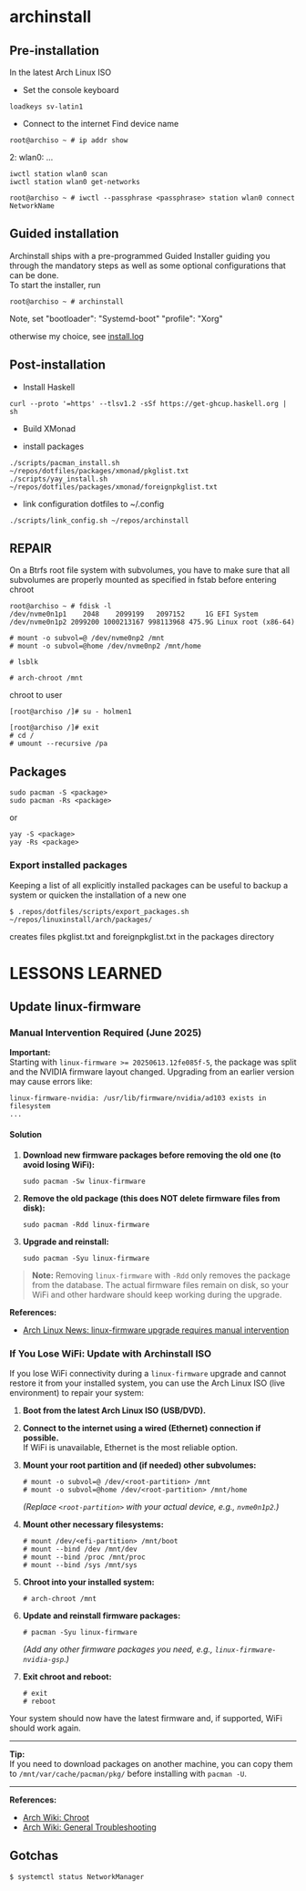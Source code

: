# archinstall
## Pre-installation
In the latest Arch Linux ISO

* Set the console keyboard
```
loadkeys sv-latin1
```
* Connect to the internet
Find device name
```
root@archiso ~ # ip addr show
```
2: wlan0: ...
```
iwctl station wlan0 scan
iwctl station wlan0 get-networks
```

```
root@archiso ~ # iwctl --passphrase <passphrase> station wlan0 connect NetworkName
```
## Guided installation
Archinstall ships with a pre-programmed Guided Installer guiding you through the mandatory steps as well as some optional configurations that can be done.   
To start the installer, run
```
root@archiso ~ # archinstall
```

Note, set 
"bootloader": "Systemd-boot" 
"profile":    "Xorg"

otherwise my choice, see [install.log](../log/install.log)  


## Post-installation

* Install Haskell
```
curl --proto '=https' --tlsv1.2 -sSf https://get-ghcup.haskell.org | sh
```

* Build XMonad



* install packages
```
./scripts/pacman_install.sh ~/repos/dotfiles/packages/xmonad/pkglist.txt
./scripts/yay_install.sh ~/repos/dotfiles/packages/xmonad/foreignpkglist.txt
```
* link configuration dotfiles to ~/.config

```
./scripts/link_config.sh ~/repos/archinstall
```


## REPAIR
On a Btrfs root file system with subvolumes, you have to make sure that all subvolumes are properly mounted
as specified in fstab before entering chroot

```
root@archiso ~ # fdisk -l
/dev/nvme0n1p1    2048    2099199   2097152     1G EFI System
/dev/nvme0n1p2 2099200 1000213167 998113968 475.9G Linux root (x86-64)
```

```
# mount -o subvol=@ /dev/nvme0np2 /mnt
# mount -o subvol=@home /dev/nvme0np2 /mnt/home
```

```
# lsblk 
```

```
# arch-chroot /mnt
```

chroot to user
```
[root@archiso /]# su - holmen1
```


```
[root@archiso /]# exit
# cd /
# umount --recursive /pa
```


## Packages

```
sudo pacman -S <package>
sudo pacman -Rs <package>
```
or
```
yay -S <package>
yay -Rs <package>
```


### Export installed packages
Keeping a list of all explicitly installed packages can be useful to backup a system or quicken the installation of a new one
```
$ .repos/dotfiles/scripts/export_packages.sh ~/repos/linuxinstall/arch/packages/
```
creates files pkglist.txt and foreignpkglist.txt in the packages directory


# LESSONS LEARNED

## Update linux-firmware
### Manual Intervention Required (June 2025)

**Important:**  
Starting with `linux-firmware >= 20250613.12fe085f-5`, the package was split and the NVIDIA firmware layout changed. Upgrading from an earlier version may cause errors like:

```
linux-firmware-nvidia: /usr/lib/firmware/nvidia/ad103 exists in filesystem
...
```

#### Solution

1. **Download new firmware packages before removing the old one (to avoid losing WiFi):**
    ```
    sudo pacman -Sw linux-firmware
    ```

2. **Remove the old package (this does NOT delete firmware files from disk):**
    ```
    sudo pacman -Rdd linux-firmware
    ```

3. **Upgrade and reinstall:**
    ```
    sudo pacman -Syu linux-firmware
    ```

> **Note:** Removing `linux-firmware` with `-Rdd` only removes the package from the database. The actual firmware files remain on disk, so your WiFi and other hardware should keep working during the upgrade.

**References:**  
- [Arch Linux News: linux-firmware upgrade requires manual intervention](https://archlinux.org/news/linux-firmware-20250613-12fe085f-5-upgrade-requires-manual-intervention/)

### If You Lose WiFi: Update with Archinstall ISO

If you lose WiFi connectivity during a `linux-firmware` upgrade and cannot restore it from your installed system, you can use the Arch Linux ISO (live environment) to repair your system:

1. **Boot from the latest Arch Linux ISO (USB/DVD).**

2. **Connect to the internet using a wired (Ethernet) connection if possible.**  
   If WiFi is unavailable, Ethernet is the most reliable option.

3. **Mount your root partition and (if needed) other subvolumes:**
    ```
    # mount -o subvol=@ /dev/<root-partition> /mnt
    # mount -o subvol=@home /dev/<root-partition> /mnt/home
    ```
    *(Replace `<root-partition>` with your actual device, e.g., `nvme0n1p2`.)*

4. **Mount other necessary filesystems:**
    ```
    # mount /dev/<efi-partition> /mnt/boot
    # mount --bind /dev /mnt/dev
    # mount --bind /proc /mnt/proc
    # mount --bind /sys /mnt/sys
    ```

5. **Chroot into your installed system:**
    ```
    # arch-chroot /mnt
    ```

6. **Update and reinstall firmware packages:**
    ```
    # pacman -Syu linux-firmware
    ```
    *(Add any other firmware packages you need, e.g., `linux-firmware-nvidia-gsp`.)*

7. **Exit chroot and reboot:**
    ```
    # exit
    # reboot
    ```

Your system should now have the latest firmware and, if supported, WiFi should work again.

---

**Tip:**  
If you need to download packages on another machine, you can copy them to `/mnt/var/cache/pacman/pkg/` before installing with `pacman -U`.

---

**References:**  
- [Arch Wiki: Chroot](https://wiki.archlinux.org/title/Chroot)
- [Arch Wiki: General Troubleshooting](https://wiki.archlinux.org/title/General_troubleshooting)



## Gotchas
```
$ systemctl status NetworkManager
```









